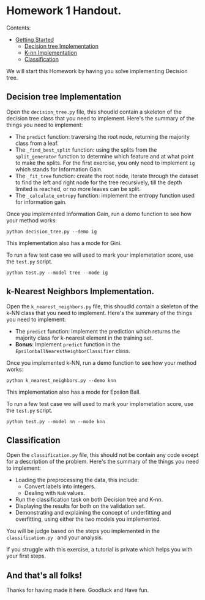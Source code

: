 # Homework 1 Handout.

Contents:

- [Getting Started](#getting-started)
  - [Decision tree Implementation](#decision-tree-implementation)
  - [K-nn Implementation](#k_nn-implementation)
  - [Classification](#classification)

We will start this Homework by having you solve implementing Decision tree.

## Decision tree Implementation

Open the ```decision_tree.py``` file, this shoudld contain a skeleton of the decision
tree class that you need to implement. Here's the summary of the things you need to 
implement:

 - The `predict` function: traversing the root node, returning the majority class
 from a leaf.
 - The `_find_best_split` function: using the splits from the `split_generator` function to determine which feature and at what point to make the splits. For the
 first exercise, you only need to implement `ig` which stands for Information Gain.
 - The `_fit_tree` function: create the root node,  iterate through the dataset
 to find the left and right node for the tree recursively, till the depth limited is
 reached, or no more leaves can be split.
 - The `_calculate_entropy` function: implement the entropy function used for information gain.
 
 Once you implemented Information Gain, run a demo function to see how your method works:
 
`python decision_tree.py --demo ig`

This implementation also has a mode for Gini.

To run a few test case we will used to mark your implemetation score, use the `test.py` script.

`python test.py --model tree --mode ig `

## k-Nearest Neighbors Implementation.
Open the ```k_nearest_neighbors.py``` file, this shoudld contain a skeleton of the k-NN class that you need to implement. Here's the summary of the things you need to 
implement:

 - The `predict` function: Implement the prediction which returns the majority class for k-nearest element in the training set.
 - **Bonus**: Implement `predict` function in the `EpsilonballNearestNeighborClassifier` class.

 Once you implemented k-NN, run a demo function to see how your method works:
 
`python k_nearest_neighbors.py --demo knn`

This implementation also has a mode for Epsilon Ball.

To run a few test case we will used to mark your implemetation score, use the `test.py` script.

`python test.py --model nn --mode knn `

## Classification

Open the ```classification.py``` file, this should not be contain any code except for a description of the problem. Here's the summary of the things you need to 
implement:

 - Loading the preprocessing the data, this include:
   - Convert labels into integers.
   - Dealing with `NaN` values.
 - Run the classification task on both Decision tree and K-nn.
 - Displaying the results for both on the validation set.
 - Demonstrating and explaining the concept of underfitting and overfitting, using either the two models you implemented.

You will be judge based on the steps you implemented in the `classification.py ` and your analysis. 

If you struggle with this exercise, a tutorial is private which helps you with your first steps.

## And that's all folks!

Thanks for having made it here. Goodluck and Have fun.